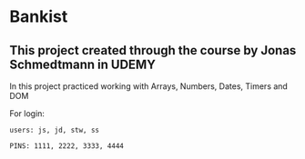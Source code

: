 # Bankist

## This project created through the course by Jonas Schmedtmann in UDEMY

In this project practiced working with Arrays, Numbers, Dates, Timers and DOM

For login: 
```
users: js, jd, stw, ss

PINS: 1111, 2222, 3333, 4444
```
